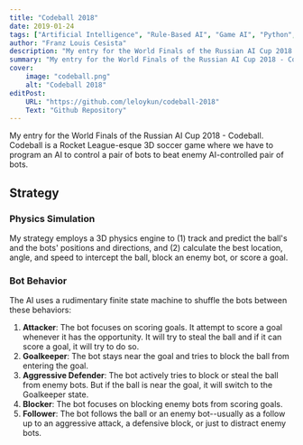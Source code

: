 ```yaml
---
title: "Codeball 2018"
date: 2019-01-24
tags: ["Artificial Intelligence", "Rule-Based AI", "Game AI", "Python", "3D Physics Simulation"]
author: "Franz Louis Cesista"
description: "My entry for the World Finals of the Russian AI Cup 2018 - Codeball. A 3D physics-aware orchestrator of a pair of bots in a Rocket League-esque soccer game."
summary: "My entry for the World Finals of the Russian AI Cup 2018 - Codeball. A 3D physics-aware orchestrator of a pair of bots in a Rocket League-esque soccer game."
cover:
    image: "codeball.png"
    alt: "Codeball 2018"
editPost:
    URL: "https://github.com/leloykun/codeball-2018"
    Text: "Github Repository"
---
```


My entry for the World Finals of the Russian AI Cup 2018 - Codeball. Codeball is a Rocket League-esque 3D soccer game where we have to program an AI to control a pair of bots to beat enemy AI-controlled pair of bots.

## Strategy

### Physics Simulation

My strategy employs a 3D physics engine to (1) track and predict the ball's and the bots' positions and directions, and (2) calculate the best location, angle, and speed to intercept the ball, block an enemy bot, or score a goal.

### Bot Behavior

The AI uses a rudimentary finite state machine to shuffle the bots between these behaviors:

1. **Attacker**: The bot focuses on scoring goals. It attempt to score a goal whenever it has the opportunity. It will try to steal the ball and if it can score a goal, it will try to do so.
2. **Goalkeeper**: The bot stays near the goal and tries to block the ball from entering the goal.
3. **Aggressive Defender**: The bot actively tries to block or steal the ball from enemy bots. But if the ball is near the goal, it will switch to the Goalkeeper state.
4. **Blocker**: The bot focuses on blocking enemy bots from scoring goals.
5. **Follower**: The bot follows the ball or an enemy bot--usually as a follow up to an aggressive attack, a defensive block, or just to distract enemy bots.
